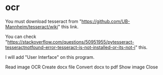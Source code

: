 # ocr

You must download tesseract from "https://github.com/UB-Mannheim/tesseract/wiki" this link.

You can check "https://stackoverflow.com/questions/50951955/pytesseract-tesseractnotfound-error-tesseract-is-not-installed-or-its-not-i" this.

I will add "User Interface" on this program.

Read image
OCR
Create docx file 
Convert docx to pdf
Show image
Close
